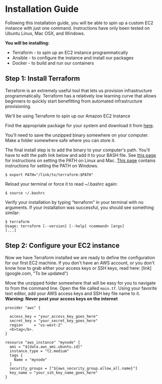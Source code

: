 # Installation Guide

Following this installation guide, you will be able to spin up a custom EC2 instance with just one command.  Instructions have only been tested on Ubuntu Linux, Mac OSX, and Windows.

**You will be installing:**
- Terraform - to spin up an EC2 instance programmatically 
- Ansible - to configure the instance and install our packages
- Docker - to build and run our containers

## Step 1: Install Terraform

Terraform is an extremely useful tool that lets us provision infrastructure programmatically. Terraform has a relatively low learning curve that allows beginners to quickly start benefitting from automated infrastructure provisioning. 

We'll be using Terraform to spin up our Amazon EC2 Instance

Find the appropriate package for your system and download it from [here](https://www.terraform.io/intro/getting-started/install.html).

You'll need to save the unzipped binary somewhere on your computer. Make a folder somewhere safe where you can store it. 

The final install step is to add the binary to your computer's path.  You'll have to edit the path link below and add it to your BASH file.  See [this page](https://stackoverflow.com/questions/14637979/how-to-permanently-set-path-on-linux) for instructions on setting the PATH on Linux and Mac. [This page](https://stackoverflow.com/questions/1618280/where-can-i-set-path-to-make-exe-on-windows) contains instructions for setting the PATH on Windows.

```
$ export PATH="/link/to/terraform:$PATH"
```

Reload your terminal or force it to read ~/.bashrc again:

```
$ source ~/.bashrc
```

Verify your installation by typing “terraform” in your terminal with no arguments. If your installation was successful, you should see something similar:
```
$ terraform 
Usage: terraform [--version] [--help] <command> [args]
[...]
````

## Step 2: Configure your EC2 instance

Now we have Terraform installed we are ready to define the configuration for our first EC2 machine. If you don't have an AWS account, or you don't know how to grab either your access keys or SSH keys, read here: [link] (google.com, "To be updated")

Move the unzipped folder somewhere that will be easy for you to navigate to from the command line.  Open the file called ```main.tf```.  Using your favorite text editor, add your AWS access keys and SSH key file name to it. **Warning: Never post your access keys on the internet**

```
provider "aws" {

  access_key = "your_access_key_goes_here"
  secret_key = "your_secret_key_goes_here"
  region     = "us-west-2"
  <b>tag</b>.
}
```

```
resource "aws_instance" "mynode" {
  ami = "${data.aws_ami.ubuntu.id}"
  instance_type = "t2.medium"
  tags {
    Name = "mynode"
  }
  security_groups = ["${aws_security_group.allow_all.name}"]
  key_name = "your_ssh_key_name_goes_here"
}



